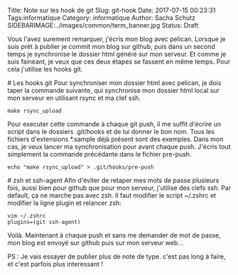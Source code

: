 Title: Note sur les hook de git 
Slug: git-hook
Date: 2017-07-15 00:23:31
Tags:informatique
Category: informatique
Author: Sacha Schutz
SIDEBARIMAGE:../images/common/term_banner.jpg
Status: Draft

Vous l'avez surement remarquer, j'écris mon blog avec pelican. 
Lorsque je suis prêt à publier je commit mon blog sur github, puis dans un second temps je synchronise le dossier html généré sur mon serveur. 
Et comme je suis fainéant, je veux que ces deux étapes se fassent en même temps. Pour cela j'utilise les hooks git. 

# Les hooks git
Pour synchroniser mon dossier html avec pelican, je dois taper la commande suivante, qui synchronise mon dossier html local sur mon serveur en utilisant rsync et ma clef ssh. 

    make rsync_upload 

Pour executer cette commande à chaque git push, il me suffit d'écrire un script dans le dossiers .git/hooks et de lui donner le bon nom. Tous les fichiers d'extensions *.sample déjà présent sont des exemples. Dans mon cas, je veux lancer ma synchronisation pour avant chaque push. J'écris tout simplement la commande précédante dans le fichier pre-push. 

    echo "make rsync_upload" > .git/hooks/pre-push

# zsh et ssh-agent 
Afin d'éviter de retaper mes mots de passe plusieurs fois, aussi bien pour github que pour mon serveur, j'utilise des clefs ssh. 
Par default, ça ne marche pas avec zsh. Il faut modifier le script ~/.zshrc et modifier la ligne plugin et relancer zsh:

    vim ~/.zshrc
    plugins=(git ssh-agent)


Voilà. Maintenant à chaque push et sans me demander de mot de passe, mon blog est envoyé sur github puis sur mon serveur web... 

PS : Je vais essayer de publier plus de note de type. c'est pas long à faire, et c'est parfois plus interessant !  






